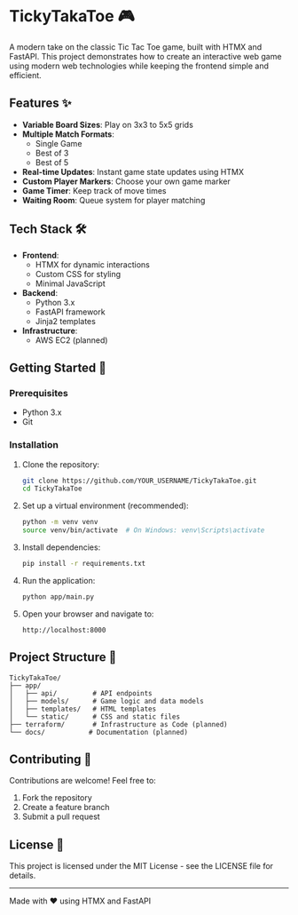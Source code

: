 # TickyTakaToe 🎮

A modern take on the classic Tic Tac Toe game, built with HTMX and FastAPI. This project demonstrates how to create an interactive web game using modern web technologies while keeping the frontend simple and efficient.

## Features ✨

- **Variable Board Sizes**: Play on 3x3 to 5x5 grids
- **Multiple Match Formats**: 
  - Single Game
  - Best of 3
  - Best of 5
- **Real-time Updates**: Instant game state updates using HTMX
- **Custom Player Markers**: Choose your own game marker
- **Game Timer**: Keep track of move times
- **Waiting Room**: Queue system for player matching

## Tech Stack 🛠️

- **Frontend**:
  - HTMX for dynamic interactions
  - Custom CSS for styling
  - Minimal JavaScript
- **Backend**:
  - Python 3.x
  - FastAPI framework
  - Jinja2 templates
- **Infrastructure**:
  - AWS EC2 (planned)

## Getting Started 🚀

### Prerequisites

- Python 3.x
- Git

### Installation

1. Clone the repository:
   ```bash
   git clone https://github.com/YOUR_USERNAME/TickyTakaToe.git
   cd TickyTakaToe
   ```

2. Set up a virtual environment (recommended):
   ```bash
   python -m venv venv
   source venv/bin/activate  # On Windows: venv\Scripts\activate
   ```

3. Install dependencies:
   ```bash
   pip install -r requirements.txt
   ```

4. Run the application:
   ```bash
   python app/main.py
   ```

5. Open your browser and navigate to:
   ```
   http://localhost:8000
   ```

## Project Structure 📁

```
TickyTakaToe/
├── app/
│   ├── api/         # API endpoints
│   ├── models/      # Game logic and data models
│   ├── templates/   # HTML templates
│   └── static/      # CSS and static files
├── terraform/       # Infrastructure as Code (planned)
└── docs/           # Documentation (planned)
```

## Contributing 🤝

Contributions are welcome! Feel free to:
1. Fork the repository
2. Create a feature branch
3. Submit a pull request

## License 📄

This project is licensed under the MIT License - see the LICENSE file for details.

---
Made with ❤️ using HTMX and FastAPI 